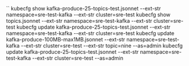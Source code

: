 ``
kubecfg show kafka-produce-25-topics-test.jsonnet --ext-str namespace=sre-test-kafka --ext-str cluster=sre-test
kubecfg show topics.jsonnet --ext-str namespace=sre-test-kafka --ext-str cluster=sre-test
kubecfg update kafka-produce-25-topics-test.jsonnet --ext-str namespace=sre-test-kafka --ext-str cluster=sre-test
kubecfg update kafka-produce-100MB-max1MB.jsonnet --ext-str namespace=sre-test-kafka --ext-str cluster=sre-test --ext-str topic=nine --as=admin
kubecfg update kafka-produce-25-topics-test.jsonnet --ext-str namespace=sre-test-kafka --ext-str cluster=sre-test --as=admin
```
